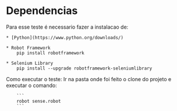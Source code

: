 # Dependencias
Para esse teste é necessario fazer a instalacao de:
   
    * [Python](https://www.python.org/downloads/)
    
    * Robot Framework
        pip install robotframework
    
    * Selenium Library
        pip install --upgrade robotframework-seleniumlibrary

Como executar o teste:
    Ir na pasta onde foi feito o clone do projeto e executar o comando:


        ```
        robot sense.robot
        ```